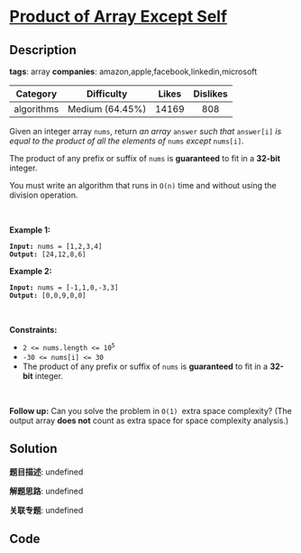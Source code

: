 # [Product of Array Except Self](https://leetcode.com/problems/product-of-array-except-self/description/)

## Description

**tags**: array
**companies**: amazon,apple,facebook,linkedin,microsoft

| Category | Difficulty | Likes | Dislikes |
| :------: | :--------: | :---: | :------: |
| algorithms | Medium (64.45%) | 14169 | 808 |

<p>Given an integer array <code>nums</code>, return <em>an array</em> <code>answer</code> <em>such that</em> <code>answer[i]</code> <em>is equal to the product of all the elements of</em> <code>nums</code> <em>except</em> <code>nums[i]</code>.</p>

<p>The product of any prefix or suffix of <code>nums</code> is <strong>guaranteed</strong> to fit in a <strong>32-bit</strong> integer.</p>

<p>You must write an algorithm that runs in&nbsp;<code>O(n)</code>&nbsp;time and without using the division operation.</p>

<p>&nbsp;</p>
<p><strong>Example 1:</strong></p>
<pre><code><strong>Input:</strong> nums = [1,2,3,4]
<strong>Output:</strong> [24,12,8,6]</code></pre><p><strong>Example 2:</strong></p>
<pre><code><strong>Input:</strong> nums = [-1,1,0,-3,3]
<strong>Output:</strong> [0,0,9,0,0]</code></pre>
<p>&nbsp;</p>
<p><strong>Constraints:</strong></p>

<ul>
	<li><code>2 &lt;= nums.length &lt;= 10<sup>5</sup></code></li>
	<li><code>-30 &lt;= nums[i] &lt;= 30</code></li>
	<li>The product of any prefix or suffix of <code>nums</code> is <strong>guaranteed</strong> to fit in a <strong>32-bit</strong> integer.</li>
</ul>

<p>&nbsp;</p>
<p><strong>Follow up:</strong>&nbsp;Can you solve the problem in <code>O(1)&nbsp;</code>extra&nbsp;space complexity? (The output array <strong>does not</strong> count as extra space for space complexity analysis.)</p>



## Solution

**题目描述**: undefined

**解题思路**: undefined

**关联专题**: undefined

## Code